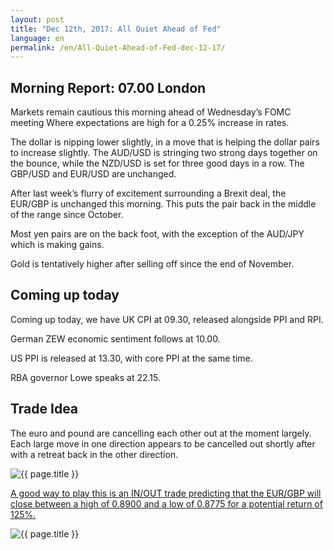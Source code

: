 ```yaml
---
layout: post
title: "Dec 12th, 2017: All Quiet Ahead of Fed"
language: en
permalink: /en/All-Quiet-Ahead-of-Fed-dec-12-17/
---
```

## Morning Report: 07.00 London

Markets remain cautious this morning ahead of Wednesday’s FOMC meeting Where expectations are high for a 0.25% increase in rates. 

The dollar is nipping lower slightly, in a move that is helping the dollar pairs to increase slightly. The AUD/USD is stringing two strong days together on the bounce, while the NZD/USD is set for three good days in a row. The GBP/USD and EUR/USD are unchanged. 

After last week’s flurry of excitement surrounding a Brexit deal, the EUR/GBP is unchanged this morning. This puts the pair back in the middle of the range since October. 

Most yen pairs are on the back foot, with the exception of the AUD/JPY which is making gains. 

Gold is tentatively higher after selling off since the end of November. 

## Coming up today 

Coming up today, we have UK CPI at 09.30, released alongside PPI and RPI. 

German ZEW economic sentiment follows at 10.00. 

US PPI is released at 13.30, with core PPI at the same time. 

RBA governor Lowe speaks at 22.15. 

## Trade Idea

The euro and pound are cancelling each other out at the moment largely. Each large move in one direction appears to be cancelled out shortly after with a retreat back in the other direction.  
 
<img class="post-image" src="{{ site.url }}/images/dec/2017-12-12_07-01-05.jpg" alt="{{ page.title }}" title="{{ page.title }}">

<a href="%LINK%%?currency=GBP&market=forex&underlying=frxEURGBP&formname=endsinout&duration_amount=14&duration_units=d&amount=10&amount_type=payout&expiry_type=duration&barrier_high=0.89&barrier_low=0.8775" target="_blank">A good way to play this is an IN/OUT trade predicting that the EUR/GBP will close between a high of 0.8900 and a low of 0.8775 for a potential return of 125%.</a>

<img class="post-image" src="{{ site.url }}/images/dec/2017-12-12_07-06-10.jpg" alt="{{ page.title }}" title="{{ page.title }}">

